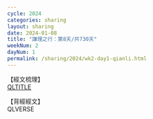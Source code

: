 ```yaml
---
cycle: 2024
categories: sharing
layout: sharing
date: 2024-01-08
title: "謙理之行：第8天/共730天"
weekNum: 2
dayNum: 1
permalink: /sharing/2024/wk2-day1-qianli.html
---
```

【經文梳理】  
[QLTITLE](QLLINK)

【背經經文】  
QLVERSE
